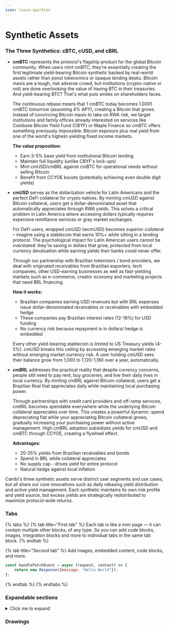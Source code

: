 ```yaml
---
icon: lasso-sparkles
---
```


# Synthetic Assets

### **The Three Synthetics: cBTC, cUSD, and cBRL**

*   **cmBTC** represents the protocol's flagship product for the global Bitcoin community. When users mint cmBTC, they're essentially creating the first legitimate yield-bearing Bitcoin synthetic backed by real-world assets rather than ponzi tokenomics or opaque lending desks. Bitcoin maxis are a tough, risk adverse crowd, but institutions (crypto-native or not) are done overlooking the value of having BTC in their treasuries. And yield-bearing BTC? That's what puts smiles on shareholders faces.

    The continuous rebase means that 1 cmBTC today becomes 1.0001 cmBTC tomorrow (assuming 4% APY), creating a Bitcoin that grows. Instead of convincing Bitcoin maxis to take on RWA risk, we target institutions and family offices already interested on services like Coinbase Bitcoin Yield Fund (CBYF) or Maple Finance so cmBTC offers something previously impossible: Bitcoin exposure plus real yield from one of the world's highest-yielding fixed income markets.

    **The value proposition:**

    * Earn 3-5% base yield from institutional Bitcoin lending
    * Maintain full liquidity (unlike CBYF's lock-ups)
    * Mint cmUSD/cmBRL against cmBTC for operational needs without selling Bitcoin
    * Benefit from CCYOE boosts (potentially achieving even double digit yields)
*   **cmUSD** serves as the dollarization vehicle for Latin Americans and the perfect DeFi collateral for crypto natives. By minting cmUSD against Bitcoin collateral, users get a dollar-denominated asset that automatically appreciates through RWA yields. This solves a critical problem in Latin America where accessing dollars typically requires expensive remittance services or gray market exchanges.

    For DeFi users, wrapped cmUSD (wcmUSD) becomes superior collateral – imagine using a stablecoin that earns 10%+ while sitting in a lending protocol. The psychological impact for Latin American users cannot be overstated: they're saving in dollars that grow, protected from local currency devaluation while earning yields their banks could never offer.

    Through our partnership with Brazilian tokenizers / bond providers, we deal with originated receivables from Brazilian exporters, tech companies, other USD-earning businesses as well as fast-yielding markets such as e-commerce, creator economy and marketing projects that need BRL financing.

    **How it works:**

    * Brazilian companies earning USD revenues but with BRL expenses issue dollar-denominated receivables or receivables with embedded hedge
    * These companies pay Brazilian interest rates (12-18%) for USD funding
    * No currency risk because repayment is in dollars/ hedge is embedded

    Every other yield-bearing stablecoin is limited to US Treasury yields (4-5%). cmUSD breaks this ceiling by accessing emerging market rates without emerging market currency risk. A user holding cmUSD sees their balance grow from 1,000 to 1,120-1,180 over a year, automatically.
*   **cmBRL** addresses the practical reality that despite currency concerns, people still need to pay rent, buy groceries, and live their daily lives in local currency. By minting cmBRL against Bitcoin collateral, users get a Brazilian Real that appreciates daily while maintaining local purchasing power.

    Through partnerships with credit card providers and off-ramp services, cmBRL becomes spendable everywhere while the underlying Bitcoin collateral appreciates over time. This creates a powerful dynamic: spend depreciating fiat while your appreciating Bitcoin collateral grows, gradually increasing your purchasing power without active management. High cmBRL adoption subsidizes yields for cmUSD and cmBTC through CCYOE, creating a flywheel effect.

    **Advantages:**

    * 20-25% yields from Brazilian receivables and bonds
    * Spend in BRL while collateral appreciates
    * No supply cap - drives yield for entire protocol
    * Natural hedge against local inflation

Cambi's three synthetic assets serve distinct user segments and use cases, but all share our core innovations such as daily rebasing yield distribution and active yield management. Each synthetic maintains its own risk profile and yield source, but excess yields are strategically redistributed to maximize protocol-wide returns.

### Tabs

{% tabs %}
{% tab title="First tab" %}
Each tab is like a mini page — it can contain multiple other blocks, of any type. So you can add code blocks, images, integration blocks and more to individual tabs in the same tab block.
{% endtab %}

{% tab title="Second tab" %}
Add images, embedded content, code blocks, and more.

```javascript
const handleFetchEvent = async (request, context) => {
    return new Response({message: "Hello World"});
};
```
{% endtab %}
{% endtabs %}

### Expandable sections

<details>

<summary>Click me to expand</summary>

Expandable blocks are helpful in condensing what could otherwise be a lengthy paragraph. They are also great in step-by-step guides and FAQs.

</details>

### Drawings

<img alt="" class="gitbook-drawing">

